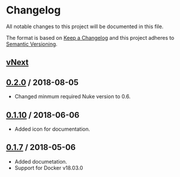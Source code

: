 # Changelog
All notable changes to this project will be documented in this file.

The format is based on [Keep a Changelog](http://keepachangelog.com/en/1.0.0/)
and this project adheres to [Semantic Versioning](http://semver.org/spec/v2.0.0.html).

## [vNext]

## [0.2.0] / 2018-08-05
- Changed minmum required Nuke version to 0.6.
## [0.1.10] / 2018-06-06
- Added icon for documentation.
## [0.1.7] / 2018-05-06
- Added documetation.
- Support for Docker v18.03.0

[vNext]: https://github.com/nuke-build/docker/compare/0.2.0...HEAD
[0.2.0]: https://github.com/nuke-build/docker/compare/0.1.10...0.2.0
[0.1.10]: https://github.com/nuke-build/docker/compare/0.1.7...0.1.10
[0.1.7]: https://github.com/nuke-build/docker/tree/0.1.7

